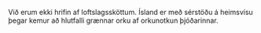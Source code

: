 Við erum ekki hrifin af loftslagssköttum. Ísland er með sérstöðu á heimsvísu þegar kemur að hlutfalli grænnar orku af orkunotkun þjóðarinnar. 